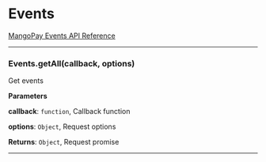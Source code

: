 # Events

[MangoPay Events API Reference](https://docs.mangopay.com/api-references/events/)



* * *

### Events.getAll(callback, options) 

Get events

**Parameters**

**callback**: `function`, Callback function

**options**: `Object`, Request options

**Returns**: `Object`, Request promise



* * *










